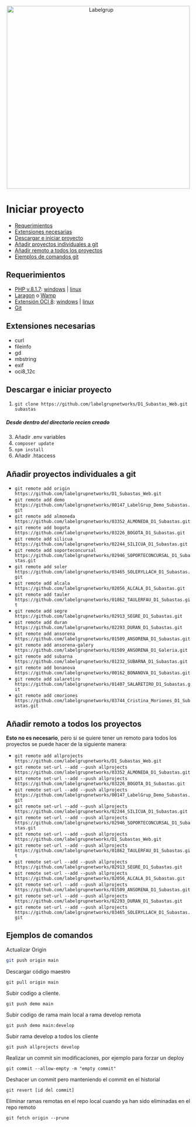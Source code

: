 <p align="center"><img src="https://www.labelgrup.com/wp-content/uploads/2016/12/Labelgrup-1.png" alt="Labelgrup" title="Gestión y mantenimiento  de sistemas informáticos" width=500></p>

# Iniciar proyecto

- [Requerimientos](#requirements)
- [Extensiones necesarias](#extensions)
- [Descargar e iniciar proyecto](#download)
- [Añadir proyectos individuales a git](#addgit)
- [Añadir remoto a todos los proyectos](#allprojects)
- [Ejemplos de comandos git](#examples)

<a name="requirements"></a>
## Requerimientos
- [PHP v.8.1.7](https://windows.php.net/download/): [windows](https://windows.php.net/downloads/releases/archives/php-8.1.7-nts-Win32-vs16-x64.zip) | [linux](https://windows.php.net/downloads/releases/archives/php-8.1.7-src.zip)
- [Laragon](https://laragon.org/) o [Wamp](https://www.wampserver.com/en/)
- [Extensión OCI 8](https://pecl.php.net/package/oci8): [windows](https://windows.php.net/downloads/pecl/releases/oci8/3.2.1/php_oci8-3.2.1-8.1-ts-vs16-x64.zip) | [linux](https://pecl.php.net/get/oci8-3.2.1.tgz)
- [Git](https://git-scm.com/)

<a name="extensions"></a>
## Extensiones necesarias
- curl
- fileinfo
- gd
- mbstring
- exif
- oci8_12c

<a name="download"></a>
## Descargar e iniciar proyecto
1. `git clone https://github.com/labelgrupnetworks/D1_Subastas_Web.git subastas`
##### Desde dentro del directorio recien creado
3. Añadir .env variables
2. `composer update`
3. `npm install`
4. Añadir .htaccess



<a name="addgit"></a>
## Añadir proyectos individuales a git
 
- `git remote add origin https://github.com/labelgrupnetworks/D1_Subastas_Web.git`
- `git remote add demo https://github.com/labelgrupnetworks/00147_LabelGrup_Demo_Subastas.git`
- `git remote add almoneda https://github.com/labelgrupnetworks/03352_ALMONEDA_D1_Subastas.git`
- `git remote add bogota https://github.com/labelgrupnetworks/03226_BOGOTA_D1_Subastas.git`
- `git remote add silicua https://github.com/labelgrupnetworks/02244_SILICUA_D1_Subastas.git`
- `git remote add soporteconcursal https://github.com/labelgrupnetworks/02946_SOPORTECONCURSAL_D1_Subastas.git`
- `git remote add soler https://github.com/labelgrupnetworks/03465_SOLERYLLACH_D1_Subastas.git`
- `git remote add alcala https://github.com/labelgrupnetworks/02056_ALCALA_D1_Subastas.git`
- `git remote add tauler https://github.com/labelgrupnetworks/01862_TAULERFAU_D1_Subastas.git`
- `git remote add segre https://github.com/labelgrupnetworks/02913_SEGRE_D1_Subastas.git`
- `git remote add duran https://github.com/labelgrupnetworks/02293_DURAN_D1_Subastas.git`
- `git remote add ansorena https://github.com/labelgrupnetworks/01509_ANSORENA_D1_Subastas.git`
- `git remote add ansorena-galery https://github.com/labelgrupnetworks/01509_ANSORENA_D1_Galeria.git`
- `git remote add subarna https://github.com/labelgrupnetworks/01232_SUBARNA_D1_Subastas.git`
- `git remote add bonanova https://github.com/labelgrupnetworks/00162_BONANOVA_D1_Subastas.git`
- `git remote add salaretiro https://github.com/labelgrupnetworks/01407_SALARETIRO_D1_Subastas.git`
- `git remote add cmoriones https://github.com/labelgrupnetworks/03744_Cristina_Moriones_D1_Subastas.git`

<a name="allprojects"></a>
## Añadir remoto a todos los proyectos

**Esto no es necesario**, pero si se quiere tener un remoto para todos los proyectos se puede hacer de la siguiente manera:

- `git remote add allprojects https://github.com/labelgrupnetworks/D1_Subastas_Web.git` 
- `git remote set-url --add --push allprojects https://github.com/labelgrupnetworks/03352_ALMONEDA_D1_Subastas.git`
- `git remote set-url --add --push allprojects https://github.com/labelgrupnetworks/03226_BOGOTA_D1_Subastas.git`
- `git remote set-url --add --push allprojects https://github.com/labelgrupnetworks/00147_LabelGrup_Demo_Subastas.git`
- `git remote set-url --add --push allprojects https://github.com/labelgrupnetworks/02244_SILICUA_D1_Subastas.git`
- `git remote set-url --add --push allprojects https://github.com/labelgrupnetworks/02946_SOPORTECONCURSAL_D1_Subastas.git`
- `git remote set-url --add --push allprojects https://github.com/labelgrupnetworks/D1_Subastas_Web.git`
- `git remote set-url --add --push allprojects https://github.com/labelgrupnetworks/01862_TAULERFAU_D1_Subastas.git`
- `git remote set-url --add --push allprojects https://github.com/labelgrupnetworks/02913_SEGRE_D1_Subastas.git`
- `git remote set-url --add --push allprojects https://github.com/labelgrupnetworks/02056_ALCALA_D1_Subastas.git`
- `git remote set-url --add --push allprojects https://github.com/labelgrupnetworks/01509_ANSORENA_D1_Subastas.git`
- `git remote set-url --add --push allprojects https://github.com/labelgrupnetworks/02293_DURAN_D1_Subastas.git`
- `git remote set-url --add --push allprojects  https://github.com/labelgrupnetworks/03465_SOLERYLLACH_D1_Subastas.git`


<a name="examples"></a>
## Ejemplos de comandos

Actualizar Origin
```sh { closeTerminalOnSuccess=false }
git push origin main
```

Descargar código maestro
```git
git pull origin main
```

Subir codigo a cliente.
```git
git push demo main
```

Subir codigo de rama main local a rama develop remota
```git
git push demo main:develop
```

Subir rama develop a todos los cliente
```git
git push allprojects develop
```

Realizar un commit sin modificaciones, por ejemplo para forzar un deploy
```git
git commit --allow-empty -m "empty commit"
```

Deshacer un commit pero manteniendo el commit en el historial
```git
git revert [id del commit]
```

Eliminar ramas remotas en el repo local cuando ya han sido eliminadas en el repo remoto
```git
git fetch origin --prune
```
